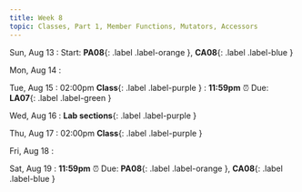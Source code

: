 ```yaml
---
title: Week 8
topic: Classes, Part 1, Member Functions, Mutators, Accessors
---
```

Sun, Aug 13
: Start: **PA08**{: .label .label-orange }, **CA08**{: .label .label-blue }


Mon, Aug 14
: 

Tue, Aug 15
: 02:00pm **Class**{: .label .label-purple }
: **11:59pm**  ⏰  Due: **LA07**{: .label .label-green }


Wed, Aug 16
: **Lab sections**{: .label .label-purple }


Thu, Aug 17
: 02:00pm **Class**{: .label .label-purple } 


Fri, Aug 18
: 

Sat, Aug 19
: **11:59pm**  ⏰  Due: **PA08**{: .label .label-orange }, **CA08**{: .label .label-blue }


